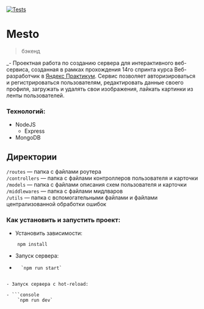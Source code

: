 [![Tests](../../actions/workflows/tests-14-sprint.yml/badge.svg)](../../actions/workflows/tests-14-sprint.yml)

# Mesto
> бэкенд

_- Проектная работа по созданию сервера для интерактивного веб-сервиса, созданная в рамках прохождения 14го спринта курса Веб-разработчик в [Яндекс Практикум](https://practicum.yandex.ru "сервис онлайн-образования"). Сервис позволяет авторизироваться и регистрироваться пользователям, редактировать данные своего профиля, загружать и удалять свои изображения, лайкать картинки из ленты пользователей.


### Технологий:

- NodeJS
  - Express
- MongoDB

## Директории

`/routes` — папка с файлами роутера  
`/controllers` — папка с файлами контроллеров пользователя и карточки   
`/models` — папка с файлами описания схем пользователя и карточки  
`/middlewares` — папка с файлами мидлваров  
`/utils` — папка с вспомогательными файлами и файлами централизованной обработки ошибок

### Как установить и запустить проект:

- Установить зависимости:

```console
    npm install
```

- Запуск сервера:

- ```console
    `npm run start`
```

- Запуск сервера с hot-reload:

- ```console
    `npm run dev`
```

